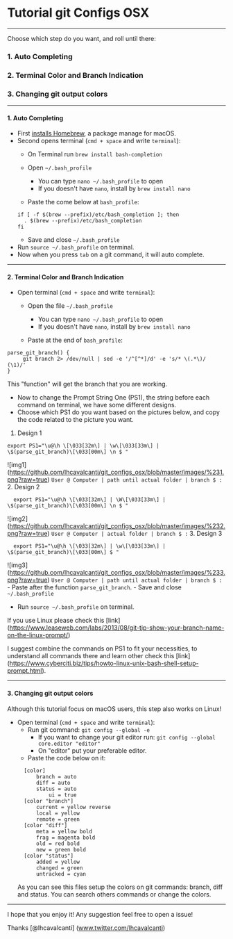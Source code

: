 # Tutorial git Configs OSX
------------------
Choose which step do you want, and roll until there:

### 1. Auto Completing
### 2. Terminal Color and Branch Indication
### 3. Changing git output colors

-----------------------
#### 1. Auto Completing
- First [installs Homebrew](https://brew.sh/), a package manage for macOS.
- Second opens terminal (`cmd + space` and write `terminal`):
  - On Terminal run `brew install bash-completion`
  - Open `~/.bash_profile`
    - You can type `nano ~/.bash_profile` to open
    - If you doesn't have `nano`, install by `brew install nano`

  - Paste the come below at `bash_profile`:
  ```
  if [ -f $(brew --prefix)/etc/bash_completion ]; then
    . $(brew --prefix)/etc/bash_completion
  fi
  ```
  - Save and close `~/.bash_profile`
- Run `source ~/.bash_profile` on terminal.
- Now when you press `tab` on a git command, it will auto complete.

-----------------------
#### 2. Terminal Color and Branch Indication
- Open terminal (`cmd + space` and write `terminal`):
  - Open the file `~/.bash_profile`
    - You can type `nano ~/.bash_profile` to open
    - If you doesn't have `nano`, install by `brew install nano`

  - Paste at the end of `bash_profile`:
```
parse_git_branch() {
     git branch 2> /dev/null | sed -e '/^[^*]/d' -e 's/* \(.*\)/ (\1)/'
}
```
This "function" will get the branch that you are working.
  - Now to change the Prompt String One (PS1), the string before each command
  on terminal, we have some different designs.
  - Choose which PS1 do you want based on the pictures below, and copy the code
  related to the picture you want.
1. Design 1
  ```
  export PS1="\u@\h \[\033[32m\] | \w\[\033[33m\] | \$(parse_git_branch)\[\033[00m\] \n $ "
  ```
  ![img1] (https://github.com/lhcavalcanti/git_configs_osx/blob/master/images/%231.png?raw=true)
    ```
    User @ Computer | path until actual folder | branch
    $ :
    ```
2. Design 2
  ```
    export PS1="\u@\h \[\033[32m\] | \W\[\033[33m\] | \$(parse_git_branch)\[\033[00m\] \n $ "
  ```
  ![img2] (https://github.com/lhcavalcanti/git_configs_osx/blob/master/images/%232.png?raw=true)
    ```
    User @ Computer | actual folder | branch
    $ :
    ```
3. Design 3
  ```
    export PS1="\u@\h \[\033[32m\] | \w\[\033[33m\] | \$(parse_git_branch)\[\033[00m\] $ "
  ```
  ![img3] (https://github.com/lhcavalcanti/git_configs_osx/blob/master/images/%233.png?raw=true)
    ```
    User @ Computer | path until actual folder | branch $ :
    ```
    - Paste after the function `parse_git_branch`.
    - Save and close `~/.bash_profile`
  - Run `source ~/.bash_profile` on terminal.

If you use Linux please check this [link] (https://www.leaseweb.com/labs/2013/08/git-tip-show-your-branch-name-on-the-linux-prompt/) 

I suggest combine the commands on PS1 to fit your necessities, to understand
all commands there and learn other check this [link] (https://www.cyberciti.biz/tips/howto-linux-unix-bash-shell-setup-prompt.html).


-----------------
#### 3. Changing git output colors
Although this tutorial focus on macOS users, this step also works on Linux!

- Open terminal (`cmd + space` and write `terminal`):
  - Run git command: `git config --global -e`
    - If you want to change your git editor run:
     `git config --global core.editor "editor"`
    - On "editor" put your preferable editor.
  - Paste the code below on it:
  ```
    [color]
        branch = auto
        diff = auto
        status = auto
            ui = true
    [color "branch"]
        current = yellow reverse
        local = yellow
        remote = green
    [color "diff"]
        meta = yellow bold
        frag = magenta bold
        old = red bold
        new = green bold
    [color "status"]
        added = yellow
        changed = green
        untracked = cyan
    ```
    As you can see this files setup the colors on git commands: branch, diff
    and status. You can search others commands or change the colors.

------------

I hope that you enjoy it! Any suggestion feel free to open a issue!

Thanks [@lhcavalcanti] (www.twitter.com/lhcavalcanti)
